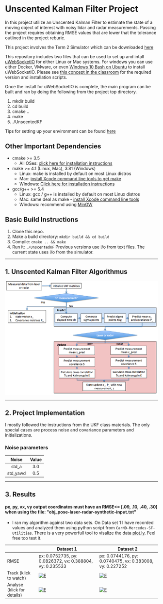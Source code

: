 [//]: # (Image References)
[flowchart]: ./img/flowchart.png

# Unscented Kalman Filter Project

In this project utilize an Unscented Kalman Filter to estimate the state of a moving object of interest with noisy lidar and radar measurements. Passing the project requires obtaining RMSE values that are lower that the tolerance outlined in the project reburic. 

This project involves the Term 2 Simulator which can be downloaded [here](https://github.com/udacity/self-driving-car-sim/releases)

This repository includes two files that can be used to set up and intall [uWebSocketIO](https://github.com/uWebSockets/uWebSockets) for either Linux or Mac systems. For windows you can use either Docker, VMware, or even [Windows 10 Bash on Ubuntu](https://www.howtogeek.com/249966/how-to-install-and-use-the-linux-bash-shell-on-windows-10/) to install uWebSocketIO. Please see [this concept in the classroom](https://classroom.udacity.com/nanodegrees/nd013/parts/40f38239-66b6-46ec-ae68-03afd8a601c8/modules/0949fca6-b379-42af-a919-ee50aa304e6a/lessons/f758c44c-5e40-4e01-93b5-1a82aa4e044f/concepts/16cf4a78-4fc7-49e1-8621-3450ca938b77) for the required version and installation scripts.

Once the install for uWebSocketIO is complete, the main program can be built and ran by doing the following from the project top directory.

1. mkdir build
2. cd build
3. cmake ..
4. make
5. ./UnscentedKF

Tips for setting up your environment can be found [here](https://classroom.udacity.com/nanodegrees/nd013/parts/40f38239-66b6-46ec-ae68-03afd8a601c8/modules/0949fca6-b379-42af-a919-ee50aa304e6a/lessons/f758c44c-5e40-4e01-93b5-1a82aa4e044f/concepts/23d376c7-0195-4276-bdf0-e02f1f3c665d)



## Other Important Dependencies
* cmake >= 3.5
  * All OSes: [click here for installation instructions](https://cmake.org/install/)
* make >= 4.1 (Linux, Mac), 3.81 (Windows)
  * Linux: make is installed by default on most Linux distros
  * Mac: [install Xcode command line tools to get make](https://developer.apple.com/xcode/features/)
  * Windows: [Click here for installation instructions](http://gnuwin32.sourceforge.net/packages/make.htm)
* gcc/g++ >= 5.4
  * Linux: gcc / g++ is installed by default on most Linux distros
  * Mac: same deal as make - [install Xcode command line tools](https://developer.apple.com/xcode/features/)
  * Windows: recommend using [MinGW](http://www.mingw.org/)

## Basic Build Instructions

1. Clone this repo.
2. Make a build directory: `mkdir build && cd build`
3. Compile: `cmake .. && make`
4. Run it: `./UnscentedKF` Previous versions use i/o from text files.  The current state uses i/o
from the simulator.

---

## 1. Unscented Kalman Filter Algorithmus

![alt Unscented Kalman Filter Algorithmus][flowchart]

---
## 2. Project Implementation

I mostly followed the instructions from the UKF class materials. The only special cases are process noise and covariance parameters and initializations.

### Noise parameters

|    Noise   |    Value      | 
|:----------:|:-------------:| 
|  std_a     |      3.0      | 
| std_yawd   |      0.5      | 

---
## 3. Results


####   px, py, vx, vy output coordinates must have an RMSE<= [.09, .10, .40, .30] when using the file: "obj_pose-laser-radar-synthetic-input.txt"
* I ran my algorithm against two data sets. On Data set 1 I have recorded values and analyzed them using python script from `CarND-Mercedes-SF-Utilities`. There is a very powerfull tool to visalize the data [plot.ly](https://plot.ly). Feel free too test it.

|  | Dataset 1                     | Dataset 2                 |
|-----|---------------------------|---------------------------|
| RMSE | px: 0.0752735, py: 0.0826372, vx: 0.388804, vy: 0.235533 | px: 0.0744176, py: 0.0740475, vx: 0.383008, vy: 0.227252 |
| Track (klick to watch) | [![E](https://img.youtube.com/vi/NAC67y9UfU0/0.jpg)](https://youtu.be/NAC67y9UfU0 "Dataset 1")| [![E](https://img.youtube.com/vi/losWfdkJ2Cc/0.jpg)](https://youtu.be/losWfdkJ2Cc "Dataset 2") |
| Analyse (klick for details) | [![E](data_1.png)](https://plot.ly/~kulrich/1.embed "Dataset 1") | [![E](data_2.png)](https://plot.ly/~kulrich/3.embed "Dataset 2") |